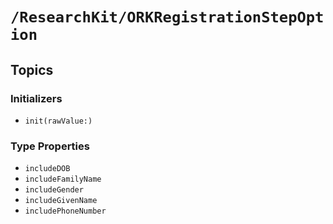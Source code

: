 # ``/ResearchKit/ORKRegistrationStepOption``

<!-- The content below this line is auto-generated and is redundant. You should either incorporate it into your content above this line or delete it. -->

## Topics

### Initializers

- ``init(rawValue:)``

### Type Properties

- ``includeDOB``
- ``includeFamilyName``
- ``includeGender``
- ``includeGivenName``
- ``includePhoneNumber``